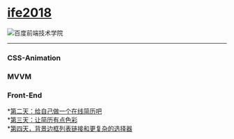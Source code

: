 # [ife2018](http://ife.baidu.com/)

![百度前端技术学院](http://ife.baidu.com/2018/asset/common/img/logo_a3b4064.png)

---


<h3>CSS-Animation</h3>  


<h3>MVVM</h3>  

   
 <h3>Front-End</h3>  
 
*[第二天：给自己做一个在线简历吧](https://fog3211.github.io/ife_2018/Front-end/No2.html)  
*[第三天：让简历有点色彩](https://fog3211.github.io/ife_2018/Front-end/No3.html)  
*[第四天，背景边框列表链接和更复杂的选择器](https://fog3211.github.io/ife_2018/Front-end/No4.html)  
